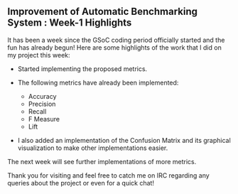 ## Improvement of Automatic Benchmarking System : Week-1 Highlights

It has been a week since the GSoC coding period officially started and the fun has already begun! 
Here are some highlights of the work that I did on my project this week:

* Started implementing the proposed metrics.
* The following metrics have already been implemented:

	* Accuracy
	* Precision
	* Recall
	* F Measure
	* Lift

* I also added an implementation of the Confusion Matrix and its graphical visualization to make other implementations easier.

The next week will see further implementations of more metrics. 

Thank you for visiting and feel free to catch me on IRC regarding any queries about the project or even for a quick chat!
